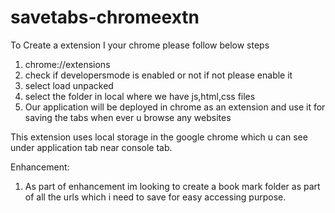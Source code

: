 # savetabs-chromeextn


To Create a extension I your chrome please follow below steps
1) chrome://extensions
2) check if developersmode is enabled or not if not please enable it
3) select load unpacked
4) select the folder in local where we have js,html,css files
5) Our application will be deployed in chrome as an extension and use it for saving the tabs when ever u browse any websites

This extension uses local storage in the google chrome which u can see under application tab near console tab.


Enhancement:
1) As part of enhancement im looking to create a book mark folder as part of all the urls which i need to save for easy accessing purpose.
